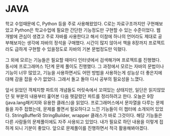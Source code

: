 # JAVA
학교 수업때문에 C, Python 등을 주로 사용해왔었다. C로는 자료구조까지만 구현해보았고 Python은 학교수업에 필요한 간단한 기능정도만
구현할 수 있는 수준이었다. 웹 개발에 관심이 생겼고 주로 자바를 사용한다고 해서 이참에 하나의 언어라도 제대로 공부해보자는 생각에
자바의 정석을 구매했다. 시간이 많지 않아서 책을 8장까지 프로젝트라도 급하게 구현할 수 있을정도로 자바의 기본 문법정도만 익혔다.

그 외에 모르는 기능들은 필요할 때마다 인터넷에서 검색해가며 프로젝트를 진행했다. 동시에 프로그래머스 1단계 문제 풀이도 진행했다.
그 과정에서 모르는 자바의 문법이나 기능이 너무 많았고, 기능을 사용하면서도 어떤 방법을 사용하는게 성능상 더 좋은지에 대해 감을
잡을 수가 없었다. 그래서 돌고 돌아 다시 공부의 필요성을 느꼈다.

앞서 읽었던 객체지향 파트의 개념들도 머릿속에서 꼬여있는 상태지만, 일단은 읽지않았던 뒷 부분의 내용부터 훑어본 다음 헷갈렸던 파트를
정리하려고 한다. 오늘은 9장(java.lang패키지와 유용한 클래스)을 읽었다. 프로그래머스에서 문자열을 다루는 문제들을 자주 접했는데,
문제를 풀면서 필요하다고 느낀 기능들이 이 챕터에 소개되어 있었다. StringBuffer와 StringBuilder, wrapper 클래스가 바로 그것이다.
해당 기능들은 다른 사람들의 문제풀이에도 자주 사용되고 있었다. 내가 필요로 하던 내용을 이렇게 접하게 되니 기분이 좋았다.
앞으로 문제풀이를 진행하면서 적극 활용해봐야겠다.
